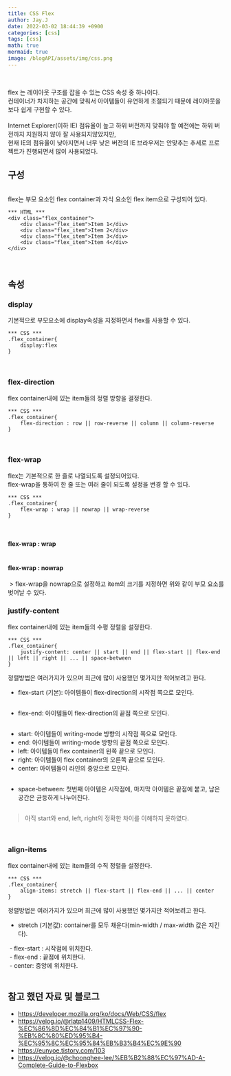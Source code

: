 ```yaml
---
title: CSS Flex
author: Jay.J
date: 2022-03-02 18:44:39 +0900
categories: [css]
tags: [css]
math: true
mermaid: true
image: /blogAPI/assets/img/css.png
---
```


<br>

flex 는 레이아웃 구조를 잡을 수 있는 CSS 속성 중 하나이다.<br>
컨테이너가 차지하는 공간에 맞춰서 아이템들이 유연하게 조절되기 때문에 레이아웃을 보다 쉽게 구현할 수 있다.<br>
<br>
Internet Explorer(이하 IE) 점유율이 높고 하위 버전까지 맞춰야 할 예전에는 하위 버전까지 지원하지 않아 잘 사용되지않았지만,<br> 현재 IE의 점유율이 낮아지면서 너무 낮은 버전의 IE 브라우저는 안맞추는 추세로 프로젝트가 진행되면서 많이 사용되었다.


## 구성

<img src="/assets/img/css/flex_container.png" alt="">

flex는 부모 요소인 flex container과 자식 요소인 flex item으로 구성되어 있다.

```
*** HTML *** 
<div class="flex_container">
    <div class="flex_item">Item 1</div>
    <div class="flex_item">Item 2</div>
    <div class="flex_item">Item 3</div>
    <div class="flex_item">Item 4</div>
</div>

```

<br>

## 속성

### display

기본적으로 부모요소에 display속성을 지정하면서 flex를 사용할 수 있다.

```
*** CSS *** 
.flex_container{
    display:flex
}

```

<br>

### flex-direction

flex container내에 있는 item들의 정렬 방향을 결정한다.

```
*** CSS *** 
.flex_container{
    flex-direction : row || row-reverse || column || column-reverse
}

```

<br>

<img src="/assets/img/css/flex_container_direction.png" alt="">


<br>

### flex-wrap

flex는 기본적으로 한 줄로 나열되도록 설정되어있다.<br>
flex-wrap을 통하여 한 줄 또는 여러 줄이 되도록 설정을 변경 할 수 있다.

```
*** CSS *** 
.flex_container{
    flex-wrap : wrap || nowrap || wrap-reverse
}

```

<br>

#### flex-wrap : wrap
<img src="/assets/img/css/flex_container_wrap.png" alt="">

#### flex-wrap : nowrap
<img src="/assets/img/css/flex_container_nowrap.png" alt="">
> flex-wrap을 nowrap으로 설정하고 item의 크기를 지정하면 위와 같이 부모 요소를 벗어날 수 있다.


<br>

### justify-content

flex container내에 있는 item들의 수평 정렬을 설정한다.

```
*** CSS *** 
.flex_container{
    justify-content: center || start || end || flex-start || flex-end || left || right || ... || space-between 
}

```

정렬방법은 여러가지가 있으며 최근에 많이 사용했던 몇가지만 적어보려고 한다.
<br>
- flex-start (기본): 아이템들이 flex-direction의 시작점 쪽으로 모인다.<br>
<img src="/assets/img/css/flex_flex-start.png" alt="">

- flex-end: 아이템들이 flex-direction의 끝점 쪽으로 모인다.<br>
<img src="/assets/img/css/flex_flex-end.png" alt="">

- start: 아이템들이 writing-mode 방향의 시작점 쪽으로 모인다.
- end: 아이템들이 writing-mode 방향의 끝점 쪽으로 모인다.
- left: 아이템들이 flex container의 왼쪽 끝으로 모인다.
- right: 아이템들이 flex container의 오른쪽 끝으로 모인다.
- center: 아이템들이 라인의 중앙으로 모인다.<br>
<img src="/assets/img/css/flex_center.png" alt="">

- space-between: 첫번째 아이템은 시작점에, 마지막 아이템은 끝점에 붙고, 남은 공간은 균등하게 나누어진다.<br>
<img src="/assets/img/css/flex_space-between.png" alt="">

> 아직 start와 end, left, right의 정확한 차이를 이해하지 못하였다.



<br>

### align-items

flex container내에 있는 item들의 수직 정렬을 설정한다.

```
*** CSS *** 
.flex_container{
    align-items: stretch || flex-start || flex-end || ... || center
}

```

정렬방법은 여러가지가 있으며 최근에 많이 사용했던 몇가지만 적어보려고 한다.
<br>
- stretch (기본값): container를 모두 채운다(min-width / max-width 값은 지킨다).<br>
<img src="/assets/img/css/align-items_stretch.png" alt="">
- flex-start : 시작점에 위치한다.<br>
<img src="/assets/img/css/align-items_flex-start.png" alt="">
- flex-end : 끝점에 위치한다.<br>
<img src="/assets/img/css/align-items_flex-end.png" alt="">
- center: 중앙에 위치한다.<br>
<img src="/assets/img/css/align-items_center.png" alt="">





<br>
<br>

## 참고 했던 자료 및 블로그
- <a href="https://developer.mozilla.org/ko/docs/Web/CSS/flex" target="_blank">https://developer.mozilla.org/ko/docs/Web/CSS/flex</a>
- <a href="https://velog.io/@rlatp1409/HTMLCSS-Flex-%EC%86%8D%EC%84%B1%EC%97%90-%EB%8C%80%ED%95%B4-%EC%95%8C%EC%95%84%EB%B3%B4%EC%9E%90" target="_blank">https://velog.io/@rlatp1409/HTMLCSS-Flex-%EC%86%8D%EC%84%B1%EC%97%90-%EB%8C%80%ED%95%B4-%EC%95%8C%EC%95%84%EB%B3%B4%EC%9E%90</a>
 - <a href="https://eunyoe.tistory.com/103" target="_blank">https://eunyoe.tistory.com/103</a>
- <a href="https://velog.io/@choonghee-lee/%EB%B2%88%EC%97%AD-A-Complete-Guide-to-Flexbox" target="_blank">https://velog.io/@choonghee-lee/%EB%B2%88%EC%97%AD-A-Complete-Guide-to-Flexbox</a>
